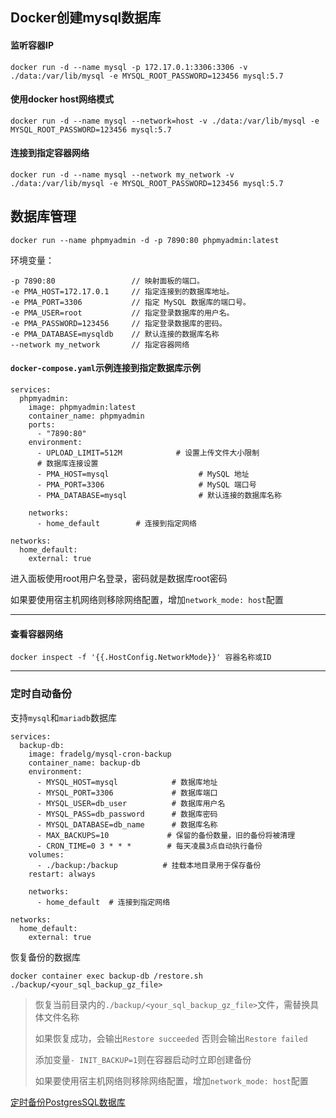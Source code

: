 ## Docker创建mysql数据库

#### 监听容器IP
```
docker run -d --name mysql -p 172.17.0.1:3306:3306 -v ./data:/var/lib/mysql -e MYSQL_ROOT_PASSWORD=123456 mysql:5.7
```

#### 使用docker host网络模式
```
docker run -d --name mysql --network=host -v ./data:/var/lib/mysql -e MYSQL_ROOT_PASSWORD=123456 mysql:5.7
```


#### 连接到指定容器网络
```
docker run -d --name mysql --network my_network -v ./data:/var/lib/mysql -e MYSQL_ROOT_PASSWORD=123456 mysql:5.7
```

## 数据库管理

```
docker run --name phpmyadmin -d -p 7890:80 phpmyadmin:latest
```

环境变量：
```
-p 7890:80                 // 映射面板的端口。
-e PMA_HOST=172.17.0.1     // 指定连接到的数据库地址。
-e PMA_PORT=3306           // 指定 MySQL 数据库的端口号。
-e PMA_USER=root           // 指定登录数据库的用户名。
-e PMA_PASSWORD=123456     // 指定登录数据库的密码。
-e PMA_DATABASE=mysqldb    // 默认连接的数据库名称
--network my_network       // 指定容器网络
```

#### `docker-compose.yaml`示例连接到指定数据库示例
```
services:
  phpmyadmin:
    image: phpmyadmin:latest
    container_name: phpmyadmin
    ports:
      - "7890:80"
    environment:
      - UPLOAD_LIMIT=512M            # 设置上传文件大小限制      
      # 数据库连接设置
      - PMA_HOST=mysql                    # MySQL 地址
      - PMA_PORT=3306                     # MySQL 端口号
      - PMA_DATABASE=mysql                # 默认连接的数据库名称
    
    networks:
      - home_default        # 连接到指定网络

networks:
  home_default:
    external: true
```
进入面板使用root用户名登录，密码就是数据库root密码

如果要使用宿主机网络则移除网络配置，增加`network_mode: host`配置

---

#### 查看容器网络
```
docker inspect -f '{{.HostConfig.NetworkMode}}' 容器名称或ID
```



---

### 定时自动备份
支持`mysql`和`mariadb`数据库
```
services:
  backup-db:
    image: fradelg/mysql-cron-backup
    container_name: backup-db
    environment:
      - MYSQL_HOST=mysql            # 数据库地址
      - MYSQL_PORT=3306             # 数据库端口
      - MYSQL_USER=db_user          # 数据库用户名
      - MYSQL_PASS=db_password      # 数据库密码
      - MYSQL_DATABASE=db_name      # 数据库名称
      - MAX_BACKUPS=10             # 保留的备份数量，旧的备份将被清理
      - CRON_TIME=0 3 * * *        # 每天凌晨3点自动执行备份
    volumes:
      - ./backup:/backup          # 挂载本地目录用于保存备份
    restart: always

    networks:
      - home_default  # 连接到指定网络

networks:
  home_default:
    external: true
```

恢复备份的数据库
```
docker container exec backup-db /restore.sh ./backup/<your_sql_backup_gz_file>
```
>恢复当前目录内的`./backup/<your_sql_backup_gz_file>`文件，需替换具体文件名称
>
>如果恢复成功，会输出`Restore succeeded`  否则会输出`Restore failed`
>
>添加变量`- INIT_BACKUP=1`则在容器启动时立即创建备份
>
>如果要使用宿主机网络则移除网络配置，增加`network_mode: host`配置


[定时备份PostgresSQL数据库](https://github.com/prodrigestivill/docker-postgres-backup-local)
